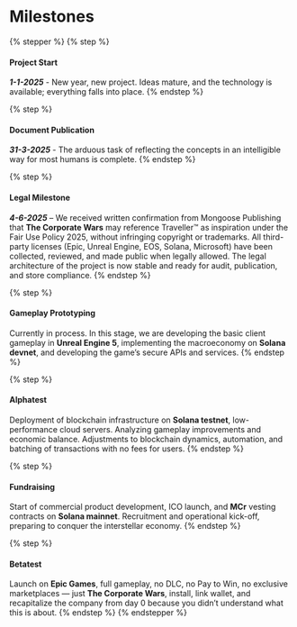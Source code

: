 # Milestones

{% stepper %}
{% step %}
#### Project Start
_**1-1-2025**_ - New year, new project. Ideas mature, and the technology is available; everything falls into place.
{% endstep %}

{% step %}
#### Document Publication
_**31-3-2025**_ - The arduous task of reflecting the concepts in an intelligible way for most humans is complete.
{% endstep %}

{% step %}
#### Legal Milestone

_**4-6-2025**_ – We received written confirmation from Mongoose Publishing that **The Corporate Wars** may reference Traveller™ as inspiration under the Fair Use Policy 2025, without infringing copyright or trademarks.
All third-party licenses (Epic, Unreal Engine, EOS, Solana, Microsoft) have been collected, reviewed, and made public when legally allowed. The legal architecture of the project is now stable and ready for audit, publication, and store compliance.
{% endstep %}

{% step %}
#### Gameplay Prototyping

Currently in process. In this stage, we are developing the basic client gameplay in **Unreal Engine 5**, implementing the macroeconomy on **Solana devnet**, and developing the game’s secure APIs and services.
{% endstep %}

{% step %}
#### Alphatest

Deployment of blockchain infrastructure on **Solana testnet**, low-performance cloud servers. Analyzing gameplay improvements and economic balance. Adjustments to blockchain dynamics, automation, and batching of transactions with no fees for users.
{% endstep %}

{% step %}
#### Fundraising

Start of commercial product development, ICO launch, and **MCr** vesting contracts on **Solana mainnet**. Recruitment and operational kick-off, preparing to conquer the interstellar economy.
{% endstep %}

{% step %}
#### Betatest

Launch on **Epic Games**, full gameplay, no DLC, no Pay to Win, no exclusive marketplaces — just **The Corporate Wars**, install, link wallet, and recapitalize the company from day 0 because you didn’t understand what this is about.
{% endstep %}
{% endstepper %}
